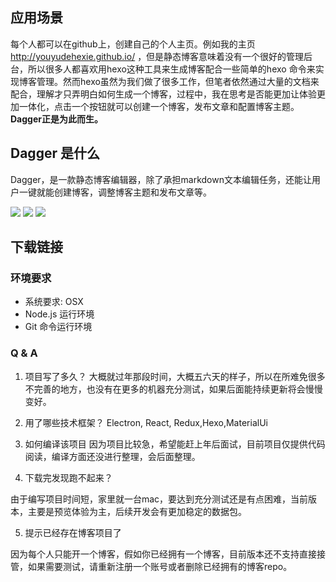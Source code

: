 ## 应用场景

每个人都可以在github上，创建自己的个人主页。例如我的主页 http://youyudehexie.github.io/ ，但是静态博客意味着没有一个很好的管理后台，所以很多人都喜欢用hexo这种工具来生成博客配合一些简单的hexo 命令来实现博客管理。然而hexo虽然为我们做了很多工作，但笔者依然通过大量的文档来配合，理解才只弄明白如何生成一个博客，过程中，我在思考是否能更加让体验更加一体化，点击一个按钮就可以创建一个博客，发布文章和配置博客主题。**Dagger正是为此而生。**

## Dagger 是什么

Dagger，是一款静态博客编辑器，除了承担markdown文本编辑任务，还能让用户一键就能创建博客，调整博客主题和发布文章等。

![](http://upload-images.jianshu.io/upload_images/261796-99210cc6aa30f656.png?imageMogr2/auto-orient/strip%7CimageView2/2/w/1240)
![](http://upload-images.jianshu.io/upload_images/261796-b781cf33549aaa1c.png?imageMogr2/auto-orient/strip%7CimageView2/2/w/1240)
![](http://upload-images.jianshu.io/upload_images/261796-5880b6507d7af859.png?imageMogr2/auto-orient/strip%7CimageView2/2/w/1240)

## 下载链接


### 环境要求

- 系统要求: OSX
- Node.js 运行环境
- Git 命令运行环境

### Q & A

1. 项目写了多久？
大概就过年那段时间，大概五六天的样子，所以在所难免很多不完善的地方，也没有在更多的机器充分测试，如果后面能持续更新将会慢慢变好。

2. 用了哪些技术框架？
Electron, React, Redux,Hexo,MaterialUi

3. 如何编译该项目
因为项目比较急，希望能赶上年后面试，目前项目仅提供代码阅读，编译方面还没进行整理，会后面整理。

4. 下载完发现跑不起来？

由于编写项目时间短，家里就一台mac，要达到充分测试还是有点困难，当前版本，主要是预览体验为主，后续开发会有更加稳定的数据包。

5. 提示已经存在博客项目了

因为每个人只能开一个博客，假如你已经拥有一个博客，目前版本还不支持直接接管，如果需要测试，请重新注册一个账号或者删除已经拥有的博客repo。


